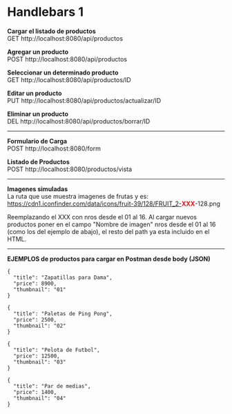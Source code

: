 # Handlebars 1

**Cargar el listado de productos**<br/>
GET http://localhost:8080/api/productos

**Agregar un producto**<br/>
POST http://localhost:8080/api/productos

**Seleccionar un determinado producto**<br/>
GET http://localhost:8080/api/productos/ID

**Editar un producto**<br/>
PUT http://localhost:8080/api/productos/actualizar/ID

**Eliminar un producto**<br/>
DEL http://localhost:8080/api/productos/borrar/ID

***

**Formulario de Carga**<br/>
POST http://localhost:8080/form

**Listado de Productos**<br/>
POST http://localhost:8080/productos/vista

***

**Imagenes simuladas**<br />
La ruta que use muestra imagenes de frutas y es:<br />
https://cdn1.iconfinder.com/data/icons/fruit-39/128/FRUIT_2-<span style="color:red">**XXX**</span>-128.png

Reemplazando el XXX con nros desde el 01 al 16.
Al cargar nuevos productos poner en el campo "Nombre de imagen" nros desde el 01 al 16 (como los del ejemplo de abajo), el resto del path ya esta incluido en el HTML.

***

**EJEMPLOS de productos para cargar en Postman desde body (JSON)**
```
{
  "title": "Zapatillas para Dama",
  "price": 8900,
  "thumbnail": "01"
}

{
  "title": "Paletas de Ping Pong",
  "price": 2500,
  "thumbnail": "02"
}

{
  "title": "Pelota de Futbol",
  "price": 12500,
  "thumbnail": "03"
}

{
  "title": "Par de medias",
  "price": 1400,
  "thumbnail": "04"
}
```